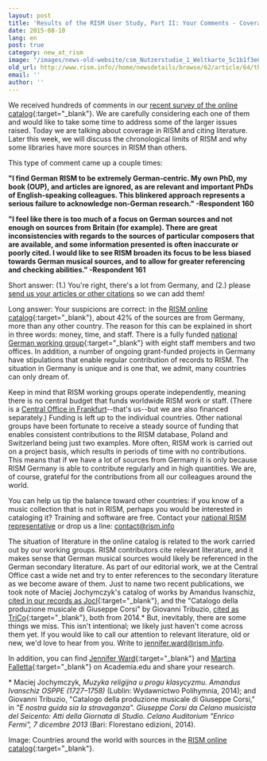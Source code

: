 ```yaml
---
layout: post
title: 'Results of the RISM User Study, Part II: Your Comments - Coverage in RISM and Citing Literature'
date: 2015-08-10
lang: en
post: true
category: new_at_rism
image: "/images/news-old-website/csm_Nutzerstudie_1_Weltkarte_5c1b1f3e0f.jpg"
old_url: http://www.rism.info//home/newsdetails/browse/62/article/64/the-rism-survey-we-respond-to-your-comments.html
email: ''
author: ''
---
```


We received hundreds of comments in our [recent survey of the online catalog](/community/survey.html){:target="_blank"}. We are carefully considering each one of them and would like to take some time to address some of the larger issues raised. Today we are talking about coverage in RISM and citing literature. Later this week, we will discuss the chronological limits of RISM and why some libraries have more sources in RISM than others.

This type of comment came up a couple times:

**"I find German RISM to be extremely German-centric. My own PhD, my book (OUP), and articles are ignored, as are relevant and important PhDs of English-speaking colleagues.
This blinkered approach represents a serious failure to acknowledge non-German research." -Respondent 160**

**"I feel like there is too much of a focus on German sources and not enough on sources from Britain (for example). There are great inconsistencies with regards to the sources of particular composers that are available, and some information presented is often inaccurate or poorly cited. I would like to see RISM broaden its focus to be less biased towards German musical sources, and to allow for greater referencing and checking abilities." -Respondent 161**

Short answer: (1.) You're right, there's a lot from Germany, and (2.) please [send us your articles or other citations](mailto:contact@rism.info) so we can add them!  

Long answer: Your suspicions are correct: in the [RISM online catalog](https://opac.rism.info/metaopac/start.do?View=rism){:target="_blank"}, about 42% of the sources are from Germany, more than any other country. The reason for this can be explained in short in three words: money, time, and staff. There is a fully funded [national German working group](https://de.rism.info/index.html){:target="_blank"} with eight staff members and two offices. In addition, a number of ongoing grant-funded projects in Germany have stipulations that enable regular contribution of records to RISM. The situation in Germany is unique and is one that, we admit, many countries can only dream of.

Keep in mind that RISM working groups operate independently, meaning there is no central budget that funds worldwide RISM work or staff. (There is a [Central Office in Frankfurt](/editorial-center.html)--that's us--but we are also financed separately.) Funding is left up to the individual countries. Other national groups have been fortunate to receive a steady source of funding that enables consistent contributions to the RISM database, Poland and Switzerland being just two examples. More often, RISM work is carried out on a project basis, which results in periods of time with no contributions. This means that if we have a lot of sources from Germany it is only because RISM Germany is able to contribute regularly and in high quantities. We are, of course, grateful for the contributions from all our colleagues around the world.

You can help us tip the balance toward other countries: if you know of a music collection that is not in RISM, perhaps you would be interested in cataloging it? Training and software are free. Contact your [national RISM representative](/international.html) or drop us a line: [contact@rism.info](mailto:contact@rism.info)

The situation of literature in the online catalog is related to the work carried out by our working groups. RISM contributors cite relevant literature, and it makes sense that German musical sources would likely be referenced in the German secondary literature. As part of our editorial work, we at the Central Office cast a wide net and try to enter references to the secondary literature as we become aware of them. Just to name two recent publications, we took note of Maciej Jochymczyk's catalog of works by Amandus Ivanschiz, [cited in our records as JocI](https://opac.rism.info/search?View=rism&q=JocI){:target="_blank"}, and the "Catalogo della produzione musicale di Giuseppe Corsi" by Giovanni Tribuzio, [cited as TriCo](https://opac.rism.info/search?View=rism&q=TriCo){:target="_blank"}, both from 2014.\* But, inevitably, there are some things we miss. This isn't intentional; we likely just haven't come across them yet. If you would like to call our attention to relevant literature, old or new, we'd love to hear from you. Write to [jennifer.ward@rism.info](mailto:jennifer.ward@rism.info).

In addition, you can find [Jennifer Ward](https://independent.academia.edu/Jennifer_A_Ward){:target="_blank"} and [Martina Falletta](https://independent.academia.edu/MFalletta){:target="_blank"} on Academia.edu and share your research.

\* Maciej Jochymczyk, _Muzyka religijna u progu klasycyzmu. Amandus Ivanschiz OSPPE (1727–1758)_ (Lublin: Wydawnictwo Polihymnia, 2014); and Giovanni Tribuzio, "Catalogo della produzione musicale di Giuseppe Corsi," in _"E nostra guida sia la stravaganza". Giuseppe Corsi da Celano musicista del Seicento: Atti della Giornata di Studio. Celano Auditorium "Enrico Fermi", 7 dicembre 2013_ (Bari: Florestano edizioni, 2014).

Image: Countries around the world with sources in the [RISM online catalog](https://opac.rism.info/){:target="_blank"}.
